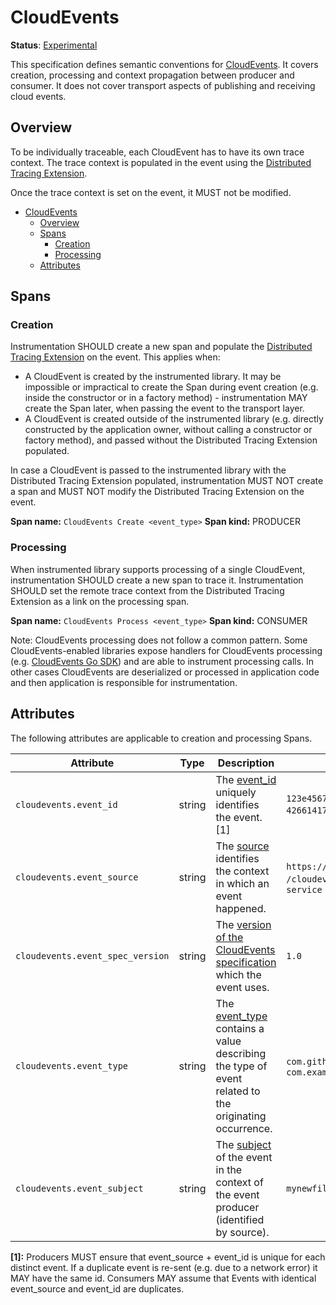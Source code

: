 # CloudEvents

**Status**: [Experimental](../../document-status.md)

This specification defines semantic conventions for [CloudEvents](https://cloudevents.io/). It covers creation, processing and context propagation between producer and consumer. It does not cover transport aspects of publishing and receiving cloud events.

## Overview

To be individually traceable, each CloudEvent has to have its own trace context. The trace context is populated in the event using the [Distributed Tracing Extension](https://github.com/cloudevents/spec/blob/v1.0.1/extensions/distributed-tracing.md).

Once the trace context is set on the event, it MUST not be modified.

<!-- Re-generate TOC with `markdown-toc --no-first-h1 -i` -->

<!-- toc -->

- [CloudEvents](#cloudevents)
  - [Overview](#overview)
  - [Spans](#spans)
    - [Creation](#creation)
    - [Processing](#processing)
  - [Attributes](#attributes)

<!-- tocstop -->

## Spans

### Creation

Instrumentation SHOULD create a new span and populate the [Distributed Tracing Extension](https://github.com/cloudevents/spec/blob/v1.0.1/extensions/distributed-tracing.md) on the event. This applies when:

- A CloudEvent is created by the instrumented library. It may be impossible or impractical to create the Span during event creation (e.g. inside the constructor or in a factory method) - instrumentation MAY create the Span later, when passing the event to the transport layer.
- A CloudEvent is created outside of the instrumented library (e.g. directly constructed by the application owner, without calling a constructor or factory method), and passed without the Distributed Tracing Extension populated.

In case a CloudEvent is passed to the instrumented library with the Distributed Tracing Extension populated, instrumentation MUST NOT create a span and MUST NOT modify the Distributed Tracing Extension on the event.

**Span name:** `CloudEvents Create <event_type>`
**Span kind:** PRODUCER

### Processing

When instrumented library supports processing of a single CloudEvent, instrumentation SHOULD create a new span to trace it. Instrumentation SHOULD set the remote trace context from the Distributed Tracing Extension as a link on the processing span.

**Span name:** `CloudEvents Process <event_type>`
**Span kind:** CONSUMER

Note: CloudEvents processing does not follow a common pattern. Some CloudEvents-enabled libraries expose handlers for CloudEvents processing (e.g.  [CloudEvents Go SDK](https://github.com/cloudevents/sdk-go#receive-your-first-cloudevent)) and are able to instrument processing calls. In other cases CloudEvents are deserialized or processed in application code and then application is responsible for instrumentation.

## Attributes

The following attributes are applicable to creation and processing Spans.

<!-- semconv cloudevents -->
| Attribute  | Type | Description  | Examples  | Required |
|---|---|---|---|---|
| `cloudevents.event_id` | string | The [event_id](https://github.com/cloudevents/spec/blob/master/spec.md#id) uniquely identifies the event. [1] | `123e4567-e89b-12d3-a456-426614174000`; `0001` | No |
| `cloudevents.event_source` | string | The [source](https://github.com/cloudevents/spec/blob/master/spec.md#source-1) identifies the context in which an event happened. | `https://github.com/cloudevents`; `/cloudevents/spec/pull/123`; `my-service` | No |
| `cloudevents.event_spec_version` | string | The [version of the CloudEvents specification](https://github.com/cloudevents/spec/blob/master/spec.md#specversion) which the event uses. | `1.0` | No |
| `cloudevents.event_type` | string | The [event_type](https://github.com/cloudevents/spec/blob/master/spec.md#type) contains a value describing the type of event related to the originating occurrence. | `com.github.pull_request.opened`; `com.example.object.deleted.v2` | No |
| `cloudevents.event_subject` | string | The [subject](https://github.com/cloudevents/spec/blob/master/spec.md#subject) of the event in the context of the event producer (identified by source). | `mynewfile.jpg` | No |

**[1]:** Producers MUST ensure that event_source + event_id is unique for each distinct event. If a duplicate event is re-sent (e.g. due to a network error) it MAY have the same id. Consumers MAY assume that Events with identical event_source and event_id are duplicates.
<!-- endsemconv -->
